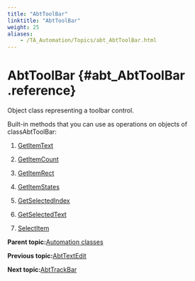 ```yaml
--- 
title: "AbtToolBar"
linktitle: "AbtToolBar"
weight: 25
aliases: 
    - /TA_Automation/Topics/abt_AbtToolBar.html
---
```

# AbtToolBar {#abt_AbtToolBar .reference}

Object class representing a toolbar control.

Built-in methods that you can use as operations on objects of classAbtToolBar:

1.  [GetItemText](../../TA_Automation/Topics/abt_GetItemText_15.html)  

2.  [GetItemCount](../../TA_Automation/Topics/abt_GetItemCount_15.html)  

3.  [GetItemRect](../../TA_Automation/Topics/abt_GetItemRect_15.html)  

4.  [GetItemStates](../../TA_Automation/Topics/abt_GetItemStates_15.html)  

5.  [GetSelectedIndex](../../TA_Automation/Topics/abt_GetSelectedIndex_15.html)  

6.  [GetSelectedText](../../TA_Automation/Topics/abt_GetSelectedText_15.html)  

7.  [SelectItem](../../TA_Automation/Topics/abt_SelectItem_15.html)  


**Parent topic:**[Automation classes](../../TA_Automation/Topics/abt_methods_abt.html)

**Previous topic:**[AbtTextEdit](../../TA_Automation/Topics/abt_AbtTextEdit.html)

**Next topic:**[AbtTrackBar](../../TA_Automation/Topics/abt_AbtTrackBar.html)

